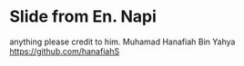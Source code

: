# Slide from En. Napi
anything please credit to him.
Muhamad Hanafiah Bin Yahya
https://github.com/hanafiahS